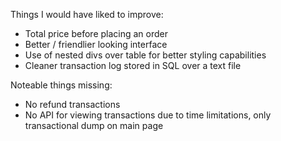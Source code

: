 
Things I would have liked to improve:
- Total price before placing an order
- Better / friendlier looking interface
- Use of nested divs over table for better styling capabilities
- Cleaner transaction log stored in SQL over a text file

Noteable things missing:
- No refund transactions
- No API for viewing transactions due to time limitations, only transactional dump on main page


